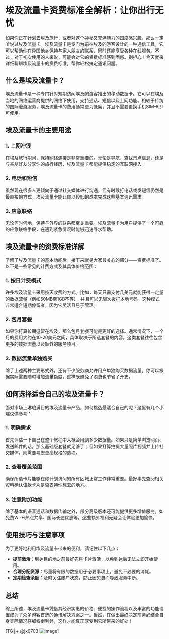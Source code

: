 # 埃及流量卡资费标准全解析：让你出行无忧

如果你正在计划去埃及旅行，或者对这个神秘又充满魅力的国度感兴趣，那么一定听说过埃及流量卡。埃及流量卡是专门为前往埃及的游客设计的一种通信工具，它可以帮助你在异国他乡保持与家人朋友的联系，同时还能享受各种在线服务。不过，对于初次使用的人来说，可能会对它的资费标准感到困惑。别担心！今天就来详细聊聊埃及流量卡的资费标准，帮你轻松搞定通讯问题。

## 什么是埃及流量卡？

埃及流量卡是一种专门针对短期访问埃及的游客推出的移动数据卡。它可以在埃及当地的网络运营商提供的网络下使用，支持通话、短信以及上网功能。相较于传统的国际漫游服务，埃及流量卡的费用通常更为低廉，并且不需要更换手机SIM卡即可使用。

## 埃及流量卡的主要用途

### 1. 上网冲浪
在埃及旅行期间，保持网络连接是非常重要的。无论是导航、查找景点信息，还是与亲朋好友分享你的旅行经历，埃及流量卡都能提供稳定的互联网接入。

### 2. 电话和短信
虽然现在很多人更倾向于通过社交媒体进行沟通，但有时候打电话或发短信仍然是最直接的方式。埃及流量卡能让你以较低的成本完成这些基本通讯需求。

### 3. 应急联络
无论何时何地，保持与外界的联系都至关重要。埃及流量卡为用户提供了一个可靠的应急联络手段，在遇到紧急情况时能够迅速寻求帮助。

## 埃及流量卡的资费标准详解

了解了埃及流量卡的基本功能后，接下来就是大家最关心的部分——资费标准了。以下是一些常见的计费方式及其具体价格范围：

### 1. 按日计费模式
许多埃及流量卡采用按天收费的方式。比如，每天只需支付几美元就能获得一定量的数据流量（例如50MB至1GB不等），并且可以无限次拨打本地号码。这种模式非常适合短期停留者，因为它灵活且易于管理。

### 2. 包月套餐
如果你打算长期逗留在埃及，那么包月套餐可能是更好的选择。通常情况下，一个月的费用大约在10-20美元之间，具体取决于所选套餐的内容。这类套餐往往包含更多的数据流量以及额外的服务项目。

### 3. 数据流量单独购买
除了上述两种主要形式外，还有不少服务商允许用户单独购买数据流量。你可以根据实际需要随时增加流量额度，这样既避免了浪费也节省了开支。

## 如何选择适合自己的埃及流量卡？

面对市场上琳琅满目的埃及流量卡产品，如何挑选最适合自己的呢？这里有几个小建议供参考：

### 1. 明确需求
首先评估一下自己在整个旅程中大概会用到多少数据量。如果只是简单浏览网页、发送邮件的话，那么基础版套餐就足够了；但如果打算拍摄大量照片视频并上传社交媒体，则需要考虑更高规格的选项。

### 2. 查看覆盖范围
确保所选卡片能够在你计划访问的所有区域正常工作非常重要。最好事先查阅相关资料确认该款卡片是否支持你想去的地方。

### 3. 注意附加功能
除了基本的语音通话和数据传输之外，部分高级版本还可能提供更多增值服务，如免费Wi-Fi热点共享、国际长途优惠等。这些额外福利无疑会让体验更加愉快。

## 使用技巧与注意事项

为了更好地利用埃及流量卡带来的便利，请记住以下几点：

- **提前激活**：到达目的地之前最好先将卡片激活，以免到达后无法立即开始使用。
- **合理分配资源**：尽量将有限的数据用于必要事项上，避免不必要的消耗。
- **定期检查余额**：及时关注账户状态，防止因欠费而导致服务中断。

## 总结

综上所述，埃及流量卡凭借其经济实惠的价格、便捷的操作流程以及丰富的功能设置成为了众多游客首选的通讯解决方案之一。当然，在做出最终决定前务必结合自身实际情况仔细权衡利弊，这样才能真正享受到它所带来的好处！

[TG💪+ @jx0703 ![Image](https://github.com/user-attachments/assets/dbca1d08-cadb-493c-b0ec-ad6f7a83f270)]